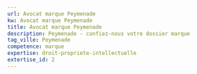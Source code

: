 ```yaml
---
url: Avocat marque Peymenade
kw: Avocat marque Peymenade
title: Avocat marque Peymenade
description: Peymenade - confiez-nous votre dossier marque
tag_ville: Peymenade
competence: marque
expertise: droit-propriete-intellectuelle
extertise_id: 2
---
```

